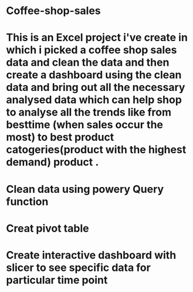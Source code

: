# Coffee-shop-sales
# This is an Excel project i've create  in which i picked a coffee shop sales data and clean the data and then create a dashboard using the clean data and bring out all the necessary analysed data which can help shop to analyse all the trends like  from besttime (when sales occur the most) to best product catogeries(product with the highest demand) product .
# Clean data using  powery Query function
# Creat pivot table 
# Create interactive dashboard with slicer to see specific data for particular time point
